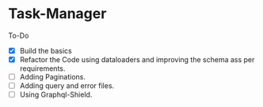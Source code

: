 # Task-Manager

To-Do
- [x] Build the basics
- [x] Refactor the Code using dataloaders and improving the schema ass per requirements.
- [ ] Adding Paginations.
- [ ] Adding query and error files.
- [ ] Using Graphql-Shield.
